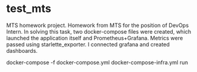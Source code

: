 # test_mts
MTS homework project. 
Homework from MTS for the position of DevOps Intern.
In solving this task, two docker-compose files were created, which launched the application itself and Prometheus+Grafana. 
Metrics were passed using starlette_exporter.
I connected grafana and created dashboards.

docker-compose -f docker-compose.yml docker-compose-infra.yml run
